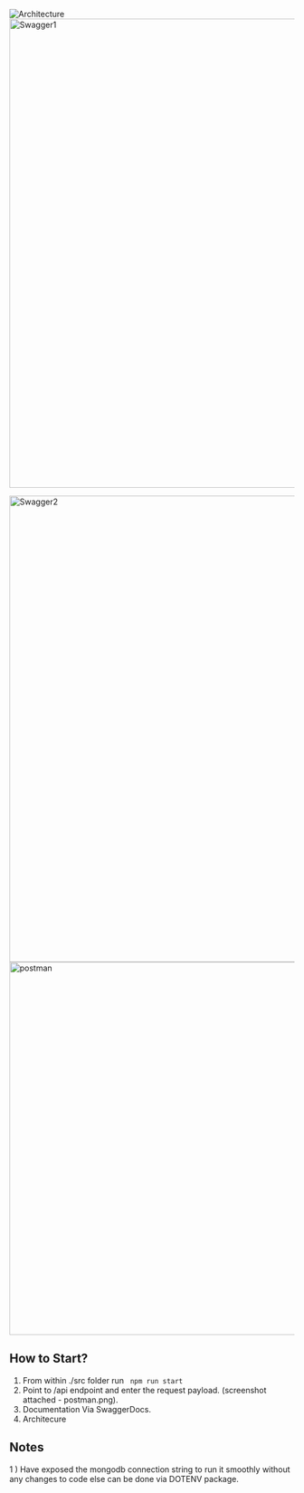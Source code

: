![Architecture](https://user-images.githubusercontent.com/2589018/129089586-ee9d1d6a-1f61-41bf-b6ff-4afa240d3ccb.png)<img width="829" alt="Swagger1" src="https://user-images.githubusercontent.com/2589018/129089646-e4dff45d-d4ff-4b74-82db-9e4114f6d863.PNG">

<img width="824" alt="Swagger2" src="https://user-images.githubusercontent.com/2589018/129089666-50d5a383-2931-4df4-9820-2c70de021ace.PNG">

<img width="659" alt="postman" src="https://user-images.githubusercontent.com/2589018/129089621-fb5169c0-b4a2-4ec7-bfdf-4ef2a982bb99.PNG">

## How to Start?

1) From within ./src folder run ` npm run start` 
2) Point to /api endpoint and enter the request payload. (screenshot attached - postman.png).
3) Documentation Via SwaggerDocs.
4) Architecure


## Notes
 1 ) Have exposed the mongodb connection string to run it smoothly without any changes to code else can be done via DOTENV package.
